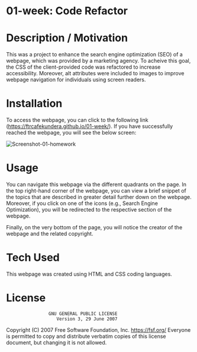 # 01-week: Code Refactor

# Description / Motivation

This was a project to enhance the search engine optimization (SEO) of a webpage, which was provided by a marketing agency. To acheive this goal, the CSS of the client-provided code was refactored to increase accessibility. Moreover, alt attributes were included to images to improve webpage navigation for individuals using screen readers. 

# Installation

To access the webpage, you can click to the following link (https://ftrcafekundera.github.io/01-week/). If you have successfully reached the webpage, you will see the below screen:

![Screenshot-01-homework](https://user-images.githubusercontent.com/71603259/95000864-8fbfae00-0592-11eb-88a0-cc3252a1054b.GIF)

# Usage

You can navigate this webpage via the different quadrants on the page. In the top right-hand corner of the webpage, you can view a brief snippet of the topics that are described in greater detail further down on the webpage. Moreover, if you click on one of the icons (e.g., Search Engine Optimization), you will be redirected to the respective section of the webpage.

Finally, on the very bottom of the page, you will notice the creator of the webpage and the related copyright.

# Tech Used

This webpage was created using HTML and CSS coding languages.

# License
                    GNU GENERAL PUBLIC LICENSE
                       Version 3, 29 June 2007

 Copyright (C) 2007 Free Software Foundation, Inc. <https://fsf.org/>
 Everyone is permitted to copy and distribute verbatim copies
 of this license document, but changing it is not allowed.
